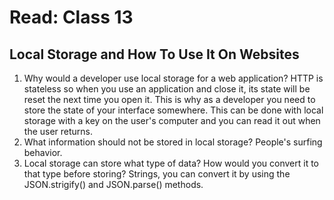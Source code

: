 # Read: Class 13

## Local Storage and How To Use It On Websites

1. Why would a developer use local storage for a web application? HTTP is stateless so when you use an application and close it, its state will be reset the next time you open it.  This is why as a developer you need to store the state of your interface somewhere. This can be done with local storage with a key on the user's computer and you can read it out when the user returns.
2. What information should not be stored in local storage? People's surfing behavior.
3. Local storage can store what type of data? How would you convert it to that type before storing? Strings, you can convert it by using the JSON.strigify() and JSON.parse() methods.
